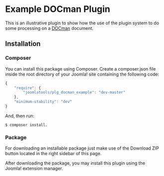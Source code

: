 # Example DOCman Plugin

This is an illustrative plugin to show how the use of the plugin system to do some processing on
a [DOCman](https://www.joomlatools.com/extensions/docman/) document.

## Installation

### Composer

You can install this package using Composer. Create a composer.json file inside the root directory of your Joomla! site
containing the following code:

```javascript
{
    "require": {
        "joomlatools/plg_docman_example": "dev-master"
    },
    "minimum-stability": "dev"
}
```
And, then run:

```shell
$ composer install.
```

### Package

For downloading an installable package just make use of the Download ZIP button located in the right sidebar of this page.

After downloading the package, you may install this plugin using the Joomla! extension manager.
